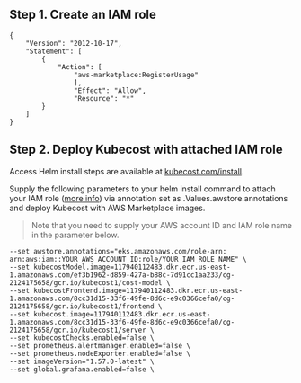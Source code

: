 ## Step 1. Create an IAM role

```
{
    "Version": "2012-10-17",
    "Statement": [
        {
            "Action": [
                "aws-marketplace:RegisterUsage"
                ],
                "Effect": "Allow",
                "Resource": "*"
        }
    ]
}
```

## Step 2. Deploy Kubecost with attached IAM role

Access Helm install steps are available at [kubecost.com/install](kubecost.com/install). 

Supply the following parameters to your helm install command to attach your IAM role ([more info](https://docs.aws.amazon.com/eks/latest/userguide/iam-roles-for-service-accounts.html)) via annotation set as .Values.awstore.annotations and deploy Kubecost with AWS Marketplace images. 

> Note that you need to supply your AWS account ID and IAM role name in the parameter below. 

```
--set awstore.annotations="eks.amazonaws.com/role-arn: arn:aws:iam::YOUR_AWS_ACCOUNT_ID:role/YOUR_IAM_ROLE_NAME" \
--set kubecostModel.image=117940112483.dkr.ecr.us-east-1.amazonaws.com/ef3b1962-d859-427a-b88c-7d91cc1aa233/cg-2124175658/gcr.io/kubecost1/cost-model \
--set kubecostFrontend.image=117940112483.dkr.ecr.us-east-1.amazonaws.com/8cc31d15-33f6-49fe-8d6c-e9c0366cefa0/cg-2124175658/gcr.io/kubecost1/frontend \
--set kubecost.image=117940112483.dkr.ecr.us-east-1.amazonaws.com/8cc31d15-33f6-49fe-8d6c-e9c0366cefa0/cg-2124175658/gcr.io/kubecost1/server \
--set kubecostChecks.enabled=false \
--set prometheus.alertmanager.enabled=false \
--set prometheus.nodeExporter.enabled=false \
--set imageVersion="1.57.0-latest" \
--set global.grafana.enabled=false \
```
